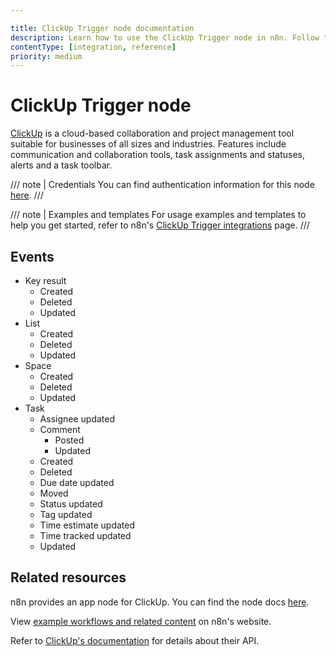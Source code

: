 ```yaml
---

title: ClickUp Trigger node documentation
description: Learn how to use the ClickUp Trigger node in n8n. Follow technical documentation to integrate ClickUp Trigger node into your workflows.
contentType: [integration, reference]
priority: medium
---
```


# ClickUp Trigger node

[ClickUp](https://clickup.com/) is a cloud-based collaboration and project management tool suitable for businesses of all sizes and industries. Features include communication and collaboration tools, task assignments and statuses, alerts and a task toolbar.

/// note | Credentials
You can find authentication information for this node [here](/integrations/builtin/credentials/clickup.md).
///

///  note  | Examples and templates
For usage examples and templates to help you get started, refer to n8n's [ClickUp Trigger integrations](https://n8n.io/integrations/clickup-trigger/) page.
///

## Events

* Key result
  * Created
  * Deleted
  * Updated
* List
  * Created
  * Deleted
  * Updated
* Space
  * Created
  * Deleted
  * Updated
* Task
  * Assignee updated
  * Comment
    * Posted
    * Updated
  * Created
  * Deleted
  * Due date updated
  * Moved
  * Status updated
  * Tag updated
  * Time estimate updated
  * Time tracked updated
  * Updated

## Related resources

n8n provides an app node for ClickUp. You can find the node docs [here](/integrations/builtin/app-nodes/n8n-nodes-base.clickup.md).

View [example workflows and related content](https://n8n.io/integrations/clickup-trigger/) on n8n's website.

Refer to [ClickUp's documentation](https://developer.clickup.com/docs/index) for details about their API.
